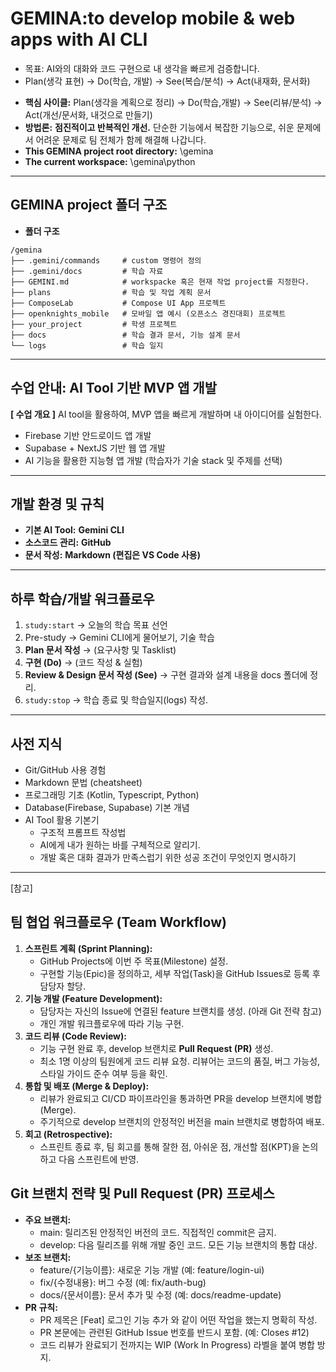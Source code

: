 # GEMINA:to develop mobile & web apps with AI CLI

- 목표: AI와의 대화와 코드 구현으로 내 생각을 빠르게 검증합니다.
- Plan(생각 표현) → Do(학습, 개발) → See(복습/분석) → Act(내재화, 문서화)
* **핵심 사이클:** Plan(생각을 계획으로 정리) → Do(학습,개발) → See(리뷰/분석) → Act(개선/문서화, 내것으로 만들기)  
* **방법론:** **점진적이고 반복적인 개선.** 단순한 기능에서 복잡한 기능으로, 쉬운 문제에서 어려운 문제로 팀 전체가 함께 해결해 나갑니다.  
* **This GEMINA project root directory:** \\gemina  
* **The current workspace:** \\gemina\\python
---
## GEMINA project 폴더 구조

* **폴더 구조**
```
/gemina
├── .gemini/commands     # custom 명령어 정의
├── .gemini/docs         # 학습 자료
├── GEMINI.md            # workspacke 혹은 현재 작업 project를 지정한다.
├── plans                # 학습 및 작업 계획 문서
├── ComposeLab           # Compose UI App 프로젝트
├── openknights_mobile   # 모바일 앱 예시 (오픈소스 경진대회) 프로젝트
├── your_project         # 학생 프로젝트
├── docs                 # 학습 결과 문서, 기능 설계 문서
└── logs                 # 학습 일지
```

---

## 수업 안내: AI Tool 기반 MVP 앱 개발

**[ 수업 개요 ]**
AI tool을 활용하여, MVP 앱을 빠르게 개발하며 내 아이디어를 실험한다.
- Firebase 기반 안드로이드 앱 개발  
- Supabase + NextJS 기반 웹 앱 개발  
- AI 기능을 활용한 지능형 앱 개발 (학습자가 기술 stack 및 주제를 선택)

---

## **개발 환경 및 규칙**
* **기본 AI Tool:** **Gemini CLI**
* **소스코드 관리:** **GitHub** 
* **문서 작성:** **Markdown (편집은 VS Code 사용)**

---

## 하루 학습/개발 워크플로우

1. `study:start` → 오늘의 학습 목표 선언  
2. Pre-study → Gemini CLI에게 물어보기, 기술 학습
3. **Plan 문서 작성** → (요구사항 및 Tasklist)  
4. **구현 (Do)** → (코드 작성 & 실험)  
5. **Review & Design 문서 작성 (See)** → 구현 결과와 설계 내용을 docs 폴더에 정리. 
6. `study:stop` → 학습 종료 및 학습일지(logs) 작성. 

---

## 사전 지식
- Git/GitHub 사용 경험
- Markdown 문법 (cheatsheet)
- 프로그래밍 기초 (Kotlin, Typescript, Python)
- Database(Firebase, Supabase) 기본 개념
- AI Tool 활용 기본기
  - 구조적 프롬프트 작성법
  - AI에게 내가 원하는 바를 구체적으로 알리기. 
  - 개발 혹은 대화 결과가 만족스럽기 위한 성공 조건이 무엇인지 명시하기

---
[참고]
## **팀 협업 워크플로우 (Team Workflow)**

1. **스프린트 계획 (Sprint Planning):**  
   * GitHub Projects에 이번 주 목표(Milestone) 설정.  
   * 구현할 기능(Epic)을 정의하고, 세부 작업(Task)을 GitHub Issues로 등록 후 담당자 할당.  
2. **기능 개발 (Feature Development):**  
   * 담당자는 자신의 Issue에 연결된 feature 브랜치를 생성. (아래 Git 전략 참고)  
   * 개인 개발 워크플로우에 따라 기능 구현.  
3. **코드 리뷰 (Code Review):**  
   * 기능 구현 완료 후, develop 브랜치로 **Pull Request (PR)** 생성.  
   * 최소 1명 이상의 팀원에게 코드 리뷰 요청. 리뷰어는 코드의 품질, 버그 가능성, 스타일 가이드 준수 여부 등을 확인.  
4. **통합 및 배포 (Merge & Deploy):**  
   * 리뷰가 완료되고 CI/CD 파이프라인을 통과하면 PR을 develop 브랜치에 병합(Merge).  
   * 주기적으로 develop 브랜치의 안정적인 버전을 main 브랜치로 병합하여 배포.  
5. **회고 (Retrospective):**  
   * 스프린트 종료 후, 팀 회고를 통해 잘한 점, 아쉬운 점, 개선할 점(KPT)을 논의하고 다음 스프린트에 반영.

## **Git 브랜치 전략 및 Pull Request (PR) 프로세스**

* **주요 브랜치:**  
  * main: 릴리즈된 안정적인 버전의 코드. 직접적인 commit은 금지.  
  * develop: 다음 릴리즈를 위해 개발 중인 코드. 모든 기능 브랜치의 통합 대상.  
* **보조 브랜치:**  
  * feature/{기능이름}: 새로운 기능 개발 (예: feature/login-ui)  
  * fix/{수정내용}: 버그 수정 (예: fix/auth-bug)  
  * docs/{문서이름}: 문서 추가 및 수정 (예: docs/readme-update)  
* **PR 규칙:**  
  * PR 제목은 \[Feat\] 로그인 기능 추가 와 같이 어떤 작업을 했는지 명확히 작성.  
  * PR 본문에는 관련된 GitHub Issue 번호를 반드시 포함. (예: Closes \#12)  
  * 코드 리뷰가 완료되기 전까지는 WIP (Work In Progress) 라벨을 붙여 병합 방지.